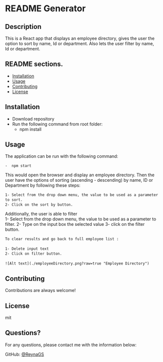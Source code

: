 # README Generator

  
  
  ## Description 
  
  This is a React app that displays an employee directory, gives the user the option to sort by name, Id or department. Also
  lets the user filter by name, Id or department. 

  
  ##  README sections. 

  * [Installation](#installation)
  * [Usage](#usage)
  * [Contributing](#contributing)
  * [License](#license)
  
  ## Installation
  
   - Download repository
   - Run the following command from root folder: 
        - npm install

        

  ## Usage 
  
  The application can be run with the following command: 

    -  npm start
  This would open the browser and display an employee directory. Then the user have the options of sorting (ascending - descending) by name, ID or Department by following these steps: 

    1- Select from the drop down menu, the value to be used as a parameter to sort. 
    2- Click on the sort by button.
  
  Additionally, the user is able to filter  
    1- Select from the drop down menu, the value to be used as a parameter to filter. 
    2- Type on the input box the selected value
    3- click on the filter button. 
    
    To clear results and go back to full employee list :

    1- Delete input text
    2- Click on filter button. 

    ![Alt text](./employeeDirectory.png?raw=true "Employee Directory")

    
  
  
  ## Contributing
  
  
  Contributions are always welcome!
  

  ## License
  
  mit
  

  ## Questions?
   
  
  For any questions, please contact me with the information below:
 
  GitHub: [@ReynaGS](https://github.com/ReynaGS)
  